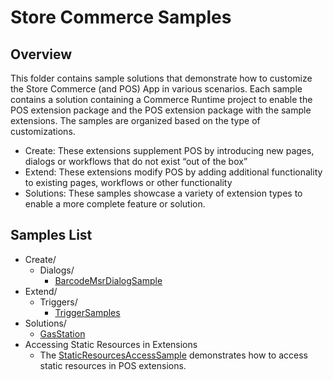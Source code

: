 # Store Commerce Samples
## Overview
This folder contains sample solutions that demonstrate how to customize the Store Commerce (and POS) App in various scenarios. Each sample contains a solution containing a Commerce Runtime project to enable the POS extension package and the POS extension package with the sample extensions. The samples are organized based on the type of customizations.

- Create: These extensions supplement POS by introducing new pages, dialogs or workflows that do not exist “out of the box”
- Extend: These extensions modify POS by adding additional functionality to existing pages, workflows or other functionality
- Solutions: These samples showcase a variety of extension types to enable a more complete feature or solution.

## Samples List
- Create/
  - Dialogs/
    - [BarcodeMsrDialogSample](./Create/Dialogs/BarcodeMsrDialogSample/readme.md)
- Extend/
  - Triggers/
    - [TriggerSamples](./Extend/Triggers/TriggerSamples/readme.md)
- Solutions/
  - [GasStation](./Solutions/GasStation/README.md)
- Accessing Static Resources in Extensions
  - The [StaticResourcesAccessSample](https://msazure.visualstudio.com/D365/_git/Commerce-Samples-InStore?path=/src/StoreCommerceSamples/PosExtensionSamples/Pos/Extend/Triggers/BeepSoundPostProductSaleTrigger.ts&version=GBmain&line=17&lineEnd=17&lineStartColumn=9&lineEndColumn=89&lineStyle=plain&_a=contents) demonstrates how to access static resources in POS extensions. 
